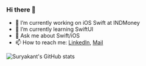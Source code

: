 ### Hi there 👋

- 🔭 I’m currently working on iOS Swift at INDMoney
- 🌱 I’m currently learning SwiftUI
- 💬 Ask me about Swift/iOS 
- 📫 How to reach me: [LinkedIn](www.linkedin.com/in/surya-kant-22896481), [Mail](suryakantsharma84@gmail.com)


![Suryakant's GitHub stats](https://github-readme-stats.vercel.app/api?username=SURYAKANTSHARMA&count_private=true&show_icons=true&theme=radical)
<!--
**SURYAKANTSHARMA/SURYAKANTSHARMA** is a ✨ _special_ ✨ repository because its `README.md` (this file) appears on your GitHub profile.

Here are some ideas to get you started:

- 🔭 I’m currently working on ...
- 🌱 I’m currently learning ...
- 👯 I’m looking to collaborate on ...
- 🤔 I’m looking for help with ...
- 💬 Ask me about ...
- 📫 How to reach me: ...
- 😄 Pronouns: ...
- ⚡ Fun fact: ...
-->
